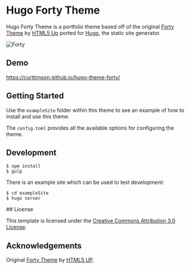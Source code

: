 # Hugo Forty Theme

Hugo Forty Theme is a portfolio theme based off of the original [Forty Theme](https://html5up.net/forty) by [HTML5 Up](https://html5up.net/) ported for [Hugo](https://gohugo.io/), the static site generator.

![Forty](https://raw.githubusercontent.com/curttimson/hugo-theme-forty/master/static/images/forty.jpg)

## Demo

https://curttimson.github.io/hugo-theme-forty/

## Getting Started

Use the `exampleSite` folder within this theme to see an example of how to install and use this theme.

The `config.toml` provides all the available options for configuring the theme.

## Development

```
$ npm install
$ gulp
```

There is an example site which can be used to test development:

```
$ cd exampleSite
$ hugo server
```

## License

This template is licensed under the [Creative Commons Attribution 3.0 License](https://creativecommons.org/licenses/by/3.0/).

## Acknowledgements

Original [Forty Theme](https://html5up.net/forty) by [HTML5 UP](https://html5up.net/).
